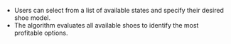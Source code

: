 - Users can select from a list of available states and specify their desired shoe model.
- The algorithm evaluates all available shoes to identify the most profitable options.


